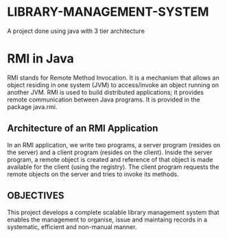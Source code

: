 # LIBRARY-MANAGEMENT-SYSTEM
A project done using java with 3 tier architecture

# RMI in Java

RMI stands for Remote Method Invocation. It is a mechanism that allows an object residing in one system (JVM) to access/invoke an object running on another JVM.
RMI is used to build distributed applications; it provides remote communication between Java programs. It is provided in the package java.rmi.

## Architecture of an RMI Application
In an RMI application, we write two programs, a server program (resides on the server) and a client program (resides on the client).
Inside the server program, a remote object is created and reference of that object is made available for the client (using the registry).
The client program requests the remote objects on the server and tries to invoke its methods.

## OBJECTIVES
This project develops a complete scalable library management system that enables the management to organise, issue and maintaing records in a systematic, efficient and non-manual manner. 
